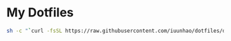 # My Dotfiles

```bash
sh -c "`curl -fsSL https://raw.githubusercontent.com/iuunhao/dotfiles/dev/scripts/remote.sh`"
```


